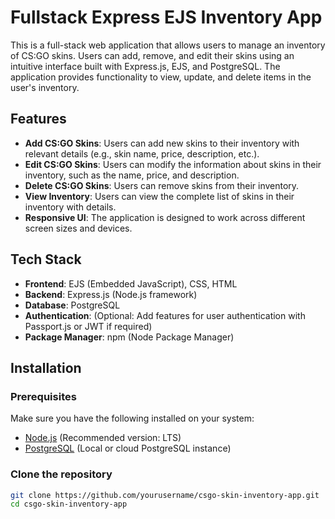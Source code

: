 # Fullstack Express EJS Inventory App

This is a full-stack web application that allows users to manage an inventory of CS:GO skins. Users can add, remove, and edit their skins using an intuitive interface built with Express.js, EJS, and PostgreSQL. The application provides functionality to view, update, and delete items in the user's inventory.

## Features

- **Add CS:GO Skins**: Users can add new skins to their inventory with relevant details (e.g., skin name, price, description, etc.).
- **Edit CS:GO Skins**: Users can modify the information about skins in their inventory, such as the name, price, and description.
- **Delete CS:GO Skins**: Users can remove skins from their inventory.
- **View Inventory**: Users can view the complete list of skins in their inventory with details.
- **Responsive UI**: The application is designed to work across different screen sizes and devices.

## Tech Stack

- **Frontend**: EJS (Embedded JavaScript), CSS, HTML
- **Backend**: Express.js (Node.js framework)
- **Database**: PostgreSQL
- **Authentication**: (Optional: Add features for user authentication with Passport.js or JWT if required)
- **Package Manager**: npm (Node Package Manager)

## Installation

### Prerequisites

Make sure you have the following installed on your system:

- [Node.js](https://nodejs.org/) (Recommended version: LTS)
- [PostgreSQL](https://www.postgresql.org/download/) (Local or cloud PostgreSQL instance)

### Clone the repository

```bash
git clone https://github.com/yourusername/csgo-skin-inventory-app.git
cd csgo-skin-inventory-app
